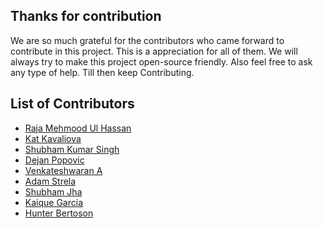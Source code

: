  ## Thanks for contribution
 
 We are so much grateful for the contributors who came forward to contribute in this project. This is a appreciation for all of them. We will always try to make this project open-source friendly. Also feel free to ask any type of help.
 Till then keep Contributing.
 
 ## List of Contributors
[comment]: <> (Add your name after a successful contribute in the project)
[comment]: <> (Format Name Github Url )

* [Raja Mehmood Ul Hassan](https://github.com/rmhassan)
* [Kat Kavaliova](https://github.com/katkava)
* [Shubham Kumar Singh](https://github.com/ShubhamKrSingh21)
* [Dejan Popovic](https://github.com/pdejan)
* [Venkateshwaran A](https://github.com/aviwar)
* [Adam Strela](https://github.com/myli14)
* [Shubham Jha](https://github.com/shubhamjha25)
* [Kaique Garcia](https://github.com/kaiquegarcia)
* [Hunter Bertoson](https://github.com/hkbertoson)